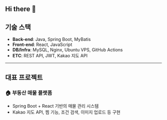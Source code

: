 ## Hi there 👋

<!--
**kimgyuha/kimgyuha** is a ✨ _special_ ✨ repository because its `README.md` (this file) appears on your GitHub profile.

Here are some ideas to get you started:

- 🔭 I’m currently working on ...
- 🌱 I’m currently learning ...
- 👯 I’m looking to collaborate on ...
- 🤔 I’m looking for help with ...
- 💬 Ask me about ...
- 📫 How to reach me: ...
- 😄 Pronouns: ...
- ⚡ Fun fact: ...
-->

## 기술 스택
- **Back-end**: Java, Spring Boot, MyBatis
- **Front-end**: React, JavaScript
- **DB/Infra**: MySQL, Nginx, Ubuntu VPS, GitHub Actions
- **ETC**: REST API, JWT, Kakao 지도 API

---

## 대표 프로젝트
### 🏠 부동산 매물 플랫폼
- Spring Boot + React 기반의 매물 관리 시스템
- Kakao 지도 API, 찜 기능, 조건 검색, 이미지 업로드 등 구현
